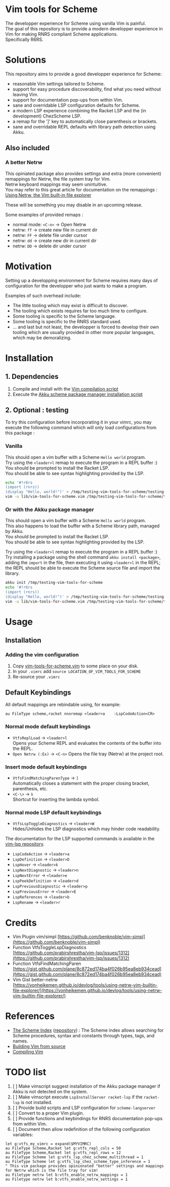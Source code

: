 # Vim tools for Scheme

The developper experience for Scheme using vanilla Vim is painful.  
The goal of this repository is to provide a modern developper experience in Vim for making RNRS compliant Scheme applications.  
Specifically R6RS.  

# Solutions 

This repository aims to provide a good developper experience for Scheme:
- reasonable Vim settings tailored to Scheme.
- support for easy procedure discoverability, find what you need without leaving Vim.
- support for documentation pop-ups from within Vim.
- sane and overridable LSP configuration defaults for Scheme.
- a modern LSP experience combining the Racket LSP and the (in development) ChezScheme LSP.
- a remap for the ']' key to automatically close parenthesis or brackets.
- sane and overridable REPL defaults with library path detection using Akku.

## Also included

### A better Netrw

This opiniated package also provides settings and extra (more convenient) remappings for Netrw, the file system tray for Vim.   
Netrw keyboard mappings may seem unintuitive.  
You may refer to this great article for documentation on the remappings : [Using Netrw, the Vim built-in file explorer](https://vonheikemen.github.io/devlog/tools/using-netrw-vim-builtin-file-explorer/)  

These will be something you may disable in an upcoming release.  

Some examples of provided remaps :  
- normal mode:   `<C-n>`       -> Open Netrw
- netrw:        `ff`        -> create new file in current dir
- netrw:        `FF`        -> delete file under cursor
- netrw:        `dd`        -> create new dir in current dir
- netrw:        `DD`        -> delete dir under cursor

# Motivation

Setting up a developping environment for Scheme requires many days of configuration for the developper who just wants to make a program.  

Examples of such overhead include:  
- The little tooling which may exist is difficult to discover.
- The tooling which exists requires far too much time to configure.
- Some tooling is specific to the Scheme language.
- Some tooling is specific to the RNRS standard used.
- ... and last but not least, the developper is forced to develop their own tooling which are usually provided in other more popular languages, which may be demoralizing.

# Installation

## 1. Dependencies 

1. Compile and install with the [Vim compilation script](scripts/vim-compile.sh)
1. Execute the [Akku scheme package manager installation script](scripts/install-akku.sh)

## 2. Optional : testing

To try this configuration before incorporating it in your vimrc, you may execute the following command which will only load configurations from this package :  

### Vanilla

This should open a vim buffer with a Scheme `Hello world` program.  
Try using the `<leader>l` remap to execute the program in a REPL buffer :)  
You should be prompted to install the Racket LSP.  
You should be able to see syntax highlighting provided by the LSP.

```zsh
echo '#!r6rs
(import (rnrs))
(display "Hello, world!")' > /tmp/testing-vim-tools-for-scheme/testing-scheme.sps
vim -u lib/vim-tools-for-scheme.vim /tmp/testing-vim-tools-for-scheme/test-scheme.sps
```
### Or with the Akku package manager

This should open a vim buffer with a Scheme `Hello world` program.  
This also happens to load the buffer with a Scheme library path, managed by Akku.  
You should be prompted to install the Racket LSP.  
You should be able to see syntax highlighting provided by the LSP.

Try using the `<leader>l` remap to execute the program in a REPL buffer :)  
Try installing a package using the shell command `akku install <package>`, adding the `import` in the file, then executing it using `<leader>l` in the REPL; the REPL should be able to execute the Scheme source file and import the library.

```zsh
akku init /tmp/testing-vim-tools-for-scheme
echo '#!r6rs
(import (rnrs))
(display "Hello, world!")' > /tmp/testing-vim-tools-for-scheme/testing-scheme.sps
vim -u lib/vim-tools-for-scheme.vim /tmp/testing-vim-tools-for-scheme/testing-scheme.sps
```

# Usage

## Installation

### Adding the vim configuration

1. Copy [vim-tools-for-scheme.vim](lib/vim-tools-for-scheme.vim) to some place on your disk.
1. In your `.vimrc` add `source LOCATION_OF_VIM_TOOLS_FOR_SCHEME`
1. Re-source your `.vimrc`

## Default Keybindings

All default mappings are rebindable using, for example:  
```vim
au FileType scheme,racket nnoremap <leader>a	:LspCodeAction<CR>        
```

### Normal mode default keybindings

- `VtfsReplLoad`                -> `<leader>l`  
   Opens your Scheme REPL and evaluates the contents of the buffer into the REPL.
- `Open Netrw (:Ex)`            -> `<C-n>`
   Opens the file tray (Netrw) at the project root.

### Insert mode default keybindings

- `VtfsFindMatchingParenType`   -> `]`  
   Automatically closes a statement with the proper closing bracket, parenthesis, etc.  
- `<C-\>`                       -> `λ`  
  Shortcut for inserting the lambda symbol.


### Normal mode LSP default keybindings

- `VtfsLspToggleDiagnostics`    -> `<leader>W`  
  Hides/Unhides the LSP diagnostics which may hinder code readability.

The documentation for the LSP supported commands is available in the [vim-lsp repository](https://github.com/prabirshrestha/vim-lsp?tab=readme-ov-file#supported-commands).  

- `LspCodeAction`                 -> `<leader>a`
- `LspDefinition`                 -> `<leader>D`
- `LspHover`                      -> `<leader>k`
- `LspNextDiagnostic`             -> `<leader>n`
- `LspNextError`                  -> `<leader>e`
- `LspPeekDefinition`             -> `<leader>d`
- `LspPreviousDiagnostic`         -> `<leader>p`
- `LspPreviousError`              -> `<leader>E`
- `LspReferences`                 -> `<leader>b`
- `LspRename`                     -> `<leader>r`

# Credits

- Vim Plugin        vim/simpl						[https://github.com/benknoble/vim-simpl](https://github.com/benknoble/vim-simpl)
- Function          VtfsToggleLspDiagnostics        [https://github.com/prabirshrestha/vim-lsp/issues/1312](https://github.com/prabirshrestha/vim-lsp/issues/1312)
- Function          VtfsFindMatchingParen           [https://gist.github.com/plane/8c872ed174ba4f026b95ea8eb934cead](https://gist.github.com/plane/8c872ed174ba4f026b95ea8eb934cead)
- Vim Gist          better-netrw                    [https://vonheikemen.github.io/devlog/tools/using-netrw-vim-builtin-file-explorer/](https://vonheikemen.github.io/devlog/tools/using-netrw-vim-builtin-file-explorer/)

# References

- [The Scheme Index](https://index.scheme.org) ([repository](https://github.com/schemeorg-community/index.scheme.org])) : The Scheme index allows searching for Scheme procedures, syntax and constants through types, tags, and names.
- [Building Vim from source](https://github.com/ycm-core/YouCompleteMe/wiki/Building-Vim-from-source)
- [Compiling Vim](https://richrose.dev/posts/linux/vim/vim-compile/)

# TODO list

1. [ ] Make vimscript suggest installation of the Akku package manager if Akku is not detected on the system.
1. [ ] Make vimscript execute `LspInstallServer racket-lsp` if the `racket-lsp` is not installed.
1. [ ] Provide build scripts and LSP configuration for `scheme-langserver`
1. [ ] Convert to a proper Vim plugin.
1. [ ] Provide functions and keybindings for RNRS documentation pop-ups from within Vim.
1. [ ] Document then allow redefinition of the following configuration variables:  
```vim
let g:vtfs_my_vimrc = expand($MYVIMRC)
au FileType Scheme,Racket let g:vtfs_repl_cols = 50
au FileType Scheme,Racket let g:vtfs_repl_rows = 12
au FileType Scheme let g:vtfs_lsp_chez_scheme_multithread = 1
au FileType Scheme let g:vtfs_lsp_chez_scheme_type_inference = 1
" This vim package provides opinionated "better" settings and mappings for Netrw which is the file tray for vim!
au Filetype netrw let b:vtfs_enable_netrw_mappings = 1
au Filetype netrw let b:vtfs_enable_netrw_settings = 1
```
